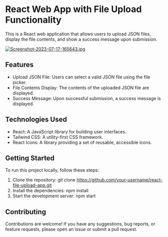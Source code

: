 # React Web App with File Upload Functionality

This is a React web application that allows users to upload JSON files, display the file contents, and show a success message upon submission.

[![Screenshot-2023-07-17-165643.jpg](https://i.postimg.cc/3wvSpc0b/Screenshot-2023-07-17-165643.jpg)](https://postimg.cc/XZnk6x8w)

## Features

- Upload JSON File: Users can select a valid JSON file using the file picker.
- File Contents Display: The contents of the uploaded JSON file are displayed.
- Success Message: Upon successful submission, a success message is displayed.

## Technologies Used

- React: A JavaScript library for building user interfaces.
- Tailwind CSS: A utility-first CSS framework.
- React Icons: A library providing a set of reusable, accessible icons.

## Getting Started

To run this project locally, follow these steps:

1. Clone the repository: git clone https://github.com/your-username/react-file-upload-app.git
2. Install the dependencies: npm install
3. Start the development server: npm start

## Contributing
Contributions are welcome! If you have any suggestions, bug reports, or feature requests, please open an issue or submit a pull request.
